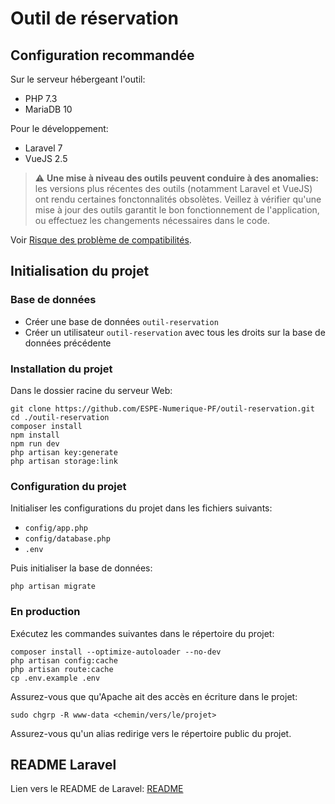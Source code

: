 # Outil de réservation

## Configuration recommandée

Sur le serveur hébergeant l'outil:
- PHP 7.3
- MariaDB 10

Pour le développement:
- Laravel 7
- VueJS 2.5

> :warning: **Une mise à niveau des outils peuvent conduire à des anomalies:** les versions plus récentes des outils (notamment Laravel et VueJS)
ont rendu certaines fonctonnalités obsolètes. Veillez à vérifier qu'une mise à jour des outils garantit le bon fonctionnement de l'application,
ou effectuez les changements nécessaires dans le code.

Voir [Risque des problème de compatibilités](doc/upgrade_risk.md).

## Initialisation du projet

### Base de données

- Créer une base de données `outil-reservation`
- Créer un utilisateur `outil-reservation` avec tous les droits sur la base de données précédente

### Installation du projet

Dans le dossier racine du serveur Web:

```
git clone https://github.com/ESPE-Numerique-PF/outil-reservation.git
cd ./outil-reservation
composer install
npm install
npm run dev
php artisan key:generate
php artisan storage:link
```

### Configuration du projet

Initialiser les configurations du projet dans les fichiers suivants:
- `config/app.php`
- `config/database.php`
- `.env`

Puis initialiser la base de données:
```
php artisan migrate
```

### En production

Exécutez les commandes suivantes dans le répertoire du projet:

```
composer install --optimize-autoloader --no-dev
php artisan config:cache
php artisan route:cache
cp .env.example .env
```

Assurez-vous que qu'Apache ait des accès en écriture dans le projet:

```
sudo chgrp -R www-data <chemin/vers/le/projet>
```

Assurez-vous qu'un alias redirige vers le répertoire public du projet.

## README Laravel

Lien vers le README de Laravel: [README](README_Laravel.md)